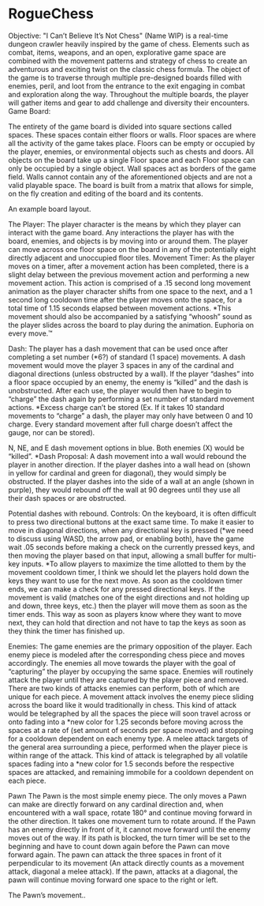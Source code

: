 # RogueChess

Objective:
"I Can’t Believe It’s Not Chess" (Name WIP) is a real-time dungeon crawler heavily inspired by the game of chess. Elements such as combat, items, weapons, and an open, explorative game space are combined with the movement patterns and strategy of chess to create an adventurous and exciting twist on the classic chess formula. 
The object of the game is to traverse through multiple pre-designed boards filled with enemies, peril, and loot from the entrance to the exit engaging in combat and exploration along the way. Throughout the multiple boards, the player will gather items and gear to add challenge and diversity their encounters.
Game Board:

The entirety of the game board is divided into square sections called spaces. These spaces contain either floors or walls. 
Floor spaces are where all the activity of the game takes place. Floors can be empty or occupied by the player, enemies, or environmental objects such as chests and doors.
All objects on the board take up a single Floor space and each Floor space can only be occupied by a single object.
Wall spaces act as borders of the game field. Walls cannot contain any of the aforementioned objects and are not a valid playable space.
The board is built from a matrix that allows for simple, on the fly creation and editing of the board and its contents.

An example board layout.

The Player:
The player character is the means by which they player can interact with the game board. Any interactions the player has with the board, enemies, and objects is by moving into or around them. The player can move across one floor space on the board in any of the potentially eight directly adjacent and unoccupied floor tiles. 
Movement Timer:
As the player moves on a timer, after a movement action has been completed, there is a slight delay between the previous movement action and performing a new movement action. This action is comprised of a .15 second long movement animation as the player character shifts from one space to the next, and a 1 second long cooldown time after the player moves onto the space, for a total time of 1.15 seconds elapsed between movement actions. 
*This movement should also be accompanied by a satisfying “whoosh” sound as the player slides across the board to play during the animation. Euphoria on every move.™

Dash:
            The player has a dash movement that can be used once after completing a set number (*6?) of standard (1 space) movements.
A dash movement would move the player 3 spaces in any of the cardinal and diagonal directions (unless obstructed by a wall).
If the player “dashes” into a floor space occupied by an enemy, the enemy is “killed” and the dash is unobstructed.
After each use, the player would then have to begin to “charge” the dash again by performing a set number of standard movement actions.
*Excess charge can’t be stored (Ex. If it takes 10 standard movements to “charge” a dash, the player may only have between 0 and 10 charge. Every standard movement after full charge doesn’t affect the gauge, nor can be stored).



N, NE, and E dash movement options in blue. Both enemies (X) would be “killed”.
*Dash Proposal: 
            A dash movement into a wall would rebound the player in another direction.
If the player dashes into a wall head on (shown in yellow for cardinal and green for diagonal), they would simply be obstructed.
If the player dashes into the side of a wall at an angle (shown in purple), they would rebound off the wall at 90 degrees until they use all their dash spaces or are obstructed.



Potential dashes with rebound.
Controls:
On the keyboard, it is often difficult to press two directional buttons at the exact same time. To make it easier to move in diagonal directions, when any directional key is pressed (*we need to discuss using WASD, the arrow pad, or enabling both), have the game wait .05 seconds before making a check on the currently pressed keys, and then moving the player based on that input, allowing a small buffer for multi-key inputs.
*To allow players to maximize the time allotted to them by the movement cooldown timer, I think we should let the players hold down the keys they want to use for the next move. As soon as the cooldown timer ends, we can make a check for any pressed directional keys. If the movement is valid (matches one of the eight directions and not holding up and down, three keys, etc.) then the player will move them as soon as the timer ends. This way as soon as players know where they want to move next, they can hold that direction and not have to tap the keys as soon as they think the timer has finished up.


Enemies:
The game enemies are the primary opposition of the player. Each enemy piece is modeled after the corresponding chess piece and moves accordingly. The enemies all move towards the player with the goal of “capturing” the player by occupying the same space. Enemies will routinely attack the player until they are captured by the player piece and removed. 
There are two kinds of attacks enemies can perform, both of which are unique for each piece. 
A movement attack involves the enemy piece sliding across the board like it would traditionally in chess. This kind of attack would be telegraphed by all the spaces the piece will soon travel across or onto fading into a *new color for 1.25 seconds before moving across the spaces at a rate of (set amount of seconds per space moved) and stopping for a cooldown dependent on each enemy type.
 A melee attack targets of the general area surrounding a piece, performed when the player piece is within range of the attack. This kind of attack is telegraphed by all volatile spaces fading into a *new color for 1.5 seconds before the respective spaces are attacked, and remaining immobile for a cooldown dependent on each piece.

Pawn
The Pawn is the most simple enemy piece. The only moves a Pawn can make are directly forward on any cardinal direction and, when encountered with a wall space, rotate 180° and continue moving forward in the other direction. It takes one movement turn to rotate around.
If the Pawn has an enemy directly in front of it, it cannot move forward until the enemy moves out of the way. If its path is blocked, the turn timer will be set to the beginning and have to count down again before the Pawn can move forward again.
The pawn can attack the three spaces in front of it perpendicular to its movement (An attack directly counts as a movement attack, diagonal a melee attack).
If the pawn, attacks at a diagonal, the pawn will continue moving forward one space to the right or left.





  The Pawn’s movement..

